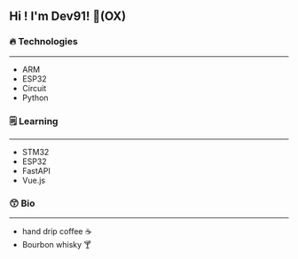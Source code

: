 ## Hi !  I'm Dev91! 👋(OX)


### 🔥 Technologies
- - -
* ARM
* ESP32
* Circuit
* Python

### 🗒️ Learning
- - -
* STM32
* ESP32
* FastAPI
* Vue.js

### 😙 Bio
- - -
* hand drip coffee ☕
* Bourbon whisky 🍸



<!--
**Dev-91/Dev-91** is a ✨ _special_ ✨ repository because its `README.md` (this file) appears on your GitHub profile.

Here are some ideas to get you started:

- 🔭 I’m currently working on ...
- 🌱 I’m currently learning ...
- 👯 I’m looking to collaborate on ...
- 🤔 I’m looking for help with ...
- 💬 Ask me about ...
- 📫 How to reach me: ...
- 😄 Pronouns: ...
- ⚡ Fun fact: ...
-->
